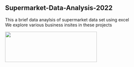 ## Supermarket-Data-Analysis-2022
This a brief data anaylsis of supermarket data set using excel             
We explore various business insites in these projects

<p>
  <img src = "https://www.python.org/static/community_logos/python-logo-master-v3-TM-flattened.png" width="300" height="100">
</p>
 
